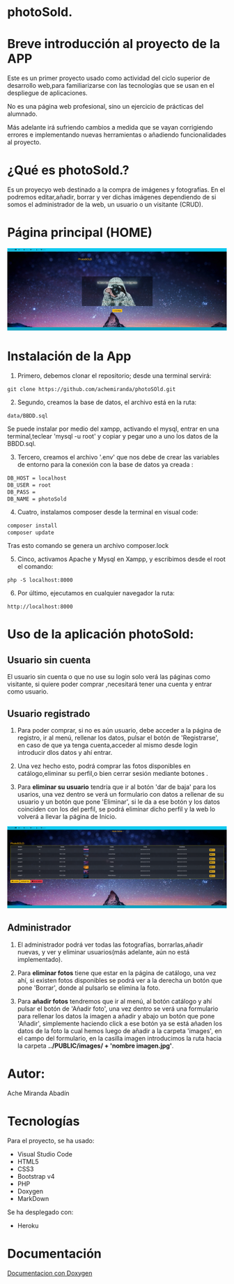 # photoSold.

# Breve introducción al proyecto de la APP
Este es un primer proyecto usado como actividad del ciclo superior de desarrollo web,para familiarizarse con las tecnologías que se usan en el despliegue de aplicaciones.

No es una página web profesional, sino un ejercicio de prácticas del alumnado.

Más adelante irá sufriendo cambios a medida que se vayan corrigiendo errores e implementando nuevas herramientas o añadiendo funcionalidades al proyecto.

# ¿Qué es photoSold.?
Es un proyecyo web destinado a la compra de imágenes y fotografías. En el podremos editar,añadir, borrar y ver dichas imágenes dependiendo de si somos el administrador de la web, un usuario o un visitante (CRUD). 

# Página principal (HOME)

![Pagina principal](./PUBLIC/images/imgReadme/readmeImgPhotoSOld.jpg)

# Instalación de la App
1. Primero, debemos clonar el repositorio; desde una terminal servirá:
```
git clone https://github.com/achemiranda/photoSOld.git
```

2. Segundo, creamos la base de datos, el archivo  está en la ruta:
```
data/BBDD.sql
```
Se puede instalar por medio del xampp, activando el mysql, entrar en una terminal,teclear 'mysql -u root' y copiar y pegar uno a uno los datos de la BBDD.sql.

3. Tercero, creamos el archivo '.env' que nos debe de crear las variables de entorno para la conexión con la base de datos ya creada :
```
DB_HOST = localhost
DB_USER = root
DB_PASS = 
DB_NAME = photoSold
```

4. Cuatro,  instalamos composer desde la terminal en visual code:
```
composer install
composer update
```

Tras esto comando se genera un archivo composer.lock

5. Cinco, activamos Apache y Mysql en Xampp, y escribimos desde el root el comando:
```
php -S localhost:8000
```

6. Por último, ejecutamos en cualquier navegador la ruta:
```
http://localhost:8000
```
# Uso de la aplicación photoSold:
## Usuario sin cuenta
El usuario sin cuenta o que no use su login solo verá las páginas como visitante, si quiere poder comprar ,necesitará tener una cuenta y entrar como usuario. 

## Usuario registrado
1. Para poder comprar, si no es aún usuario, debe acceder a la página de registro, ir al menú, rellenar los datos, pulsar el botón de 'Registrarse', en caso de que ya tenga cuenta,acceder al mismo desde login introducir dlos datos y ahí entrar.

2. Una vez hecho esto, podrá comprar las fotos disponibles en catálogo,eliminar su perfil,o bien cerrar sesión mediante botones .

3. Para **eliminar su usuario** tendría que ir al botón 'dar de baja' para los usarios, una vez dentro se verá un formulario con datos a rellenar de su usuario y un botón que pone 'Eliminar', si le da a ese botón y los datos coinciden con los del perfil, se podrá eliminar dicho perfil y la web lo volverá a llevar la página de Inicio.


![Pagina Catalogo](./PUBLIC/images/imgReadme/readmeImgPhotoSoldCatalogo.jpg)

## Administrador
1. El administrador podrá ver todas las fotografías, borrarlas,añadir nuevas, y ver y eliminar usuarios(más adelante, aún no está implementado).

2. Para **eliminar fotos** tiene que estar en la página de catálogo, una vez ahí, si existen fotos disponibles se podrá ver a la derecha un botón que pone 'Borrar', donde al pulsarlo se elimina la foto.

4. Para **añadir fotos** tendremos que ir al menú, al botón catálogo y ahí pulsar el botón de 'Añadir foto', una vez dentro se verá una formulario para rellenar los datos la imagen a añadir y abajo un botón que pone 'Añadir', simplemente haciendo click a ese botón ya se está añaden los datos de la foto la cual hemos luego de añadir a la carpeta 'images',
en el campo del formulario, en la casilla imagen introducimos la ruta hacia la carpeta 
**../PUBLIC/images/ + 'nombre imagen.jpg'**.

# Autor:
Ache Miranda Abadín
# Tecnologías
Para el proyecto, se ha usado:

* Visual Studio Code
* HTML5
* CSS3
* Bootstrap v4
* PHP
* Doxygen
* MarkDown

Se ha desplegado con:

* Heroku

# Documentación
[Documentacion con Doxygen]() 